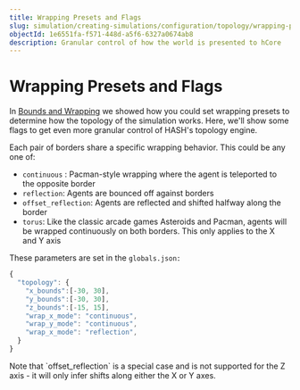 ```yaml
---
title: Wrapping Presets and Flags
slug: simulation/creating-simulations/configuration/topology/wrapping-presets-and-flags
objectId: 1e6551fa-f571-448d-a5f6-6327a0674ab8
description: Granular control of how the world is presented to hCore
---
```


# Wrapping Presets and Flags

In [Bounds and Wrapping](/docs/simulation/creating-simulations/configuration/topology/bounds-and-wrapping) we showed how you could set wrapping presets to determine how the topology of the simulation works. Here, we'll show some flags to get even more granular control of HASH's topology engine.

Each pair of borders share a specific wrapping behavior. This could be any one of:

* `continuous` : Pacman-style wrapping where the agent is teleported to the opposite border
* `reflection`: Agents are bounced off against borders
* `offset_reflection`: Agents are reflected and shifted halfway along the border
* `torus`: Like the classic arcade games Asteroids and Pacman, agents will be wrapped continuously on both borders. This only applies to the X and Y axis

These parameters are set in the `globals.json:`

```javascript
{
  "topology": {
    "x_bounds":[-30, 30],
    "y_bounds":[-30, 30],
    "z_bounds":[-15, 15],
    "wrap_x_mode": "continuous",
    "wrap_y_mode": "continuous",
    "wrap_x_mode": "reflection",
  }
}
```

<Hint style="warning">
Note that `offset_reflection` is a special case and is not supported for the Z axis - it will only infer shifts along either the X or Y axes.
</Hint>
